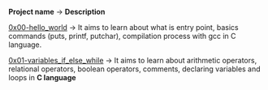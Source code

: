 **Project name**   ->	**Description**


[0x00-hello_world](https://github.com/Dave-codd/alx-low_level_programming/tree/master/0x00-hello_world)  ->	It aims to learn about what is entry point, basics commands (puts, printf, putchar), compilation process with gcc in C language.


[0x01-variables_if_else_while](https://github.com/Dave-codd/alx-low_level_programming/tree/master/0x01-variables_if-else_while)   ->         It aims to learn about arithmetic operators, relational operators, boolean operators, comments, declaring variables and loops in **C language**
